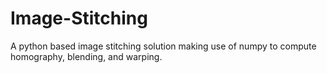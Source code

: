 # Image-Stitching
A python based image stitching solution making use of numpy to compute homography, blending, and warping.

